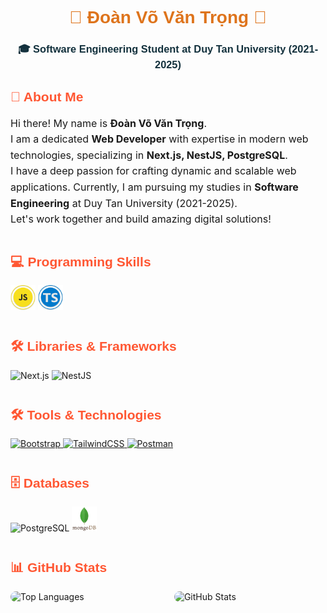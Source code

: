<h1 align="center" style="font-family: 'Arial', sans-serif; margin-bottom: 20px;">
  <span style="color: #DE741C;">🚀 Đoàn Võ Văn Trọng 🚀</span>
</h1>

<h3 align="center" style="color: #13313D; font-family: 'Verdana', sans-serif; margin-bottom: 30px;">
  🎓 Software Engineering Student at Duy Tan University (2021-2025)
</h3>

<h2 style="color: #FF5733; font-family: 'Verdana', sans-serif; text-align: left;">
  🌟 About Me
</h2>
<p style="font-size: 16px; line-height: 1.6; text-align: left;">
  Hi there! My name is <strong>Đoàn Võ Văn Trọng</strong>. <br>
  I am a dedicated <strong>Web Developer</strong> with expertise in modern web technologies, specializing in <strong>Next.js, NestJS, PostgreSQL</strong>. <br>
  I have a deep passion for crafting dynamic and scalable web applications. Currently, I am pursuing my studies in <strong>Software Engineering</strong> at Duy Tan University (2021-2025). <br>
  Let's work together and build amazing digital solutions!
</p>

<h2 style="color: #FF5733; font-family: 'Verdana', sans-serif; text-align: left; margin-top: 40px;">
  💻 Programming Skills
</h2>
<p style="text-align: left; margin-top: 10px;">
  <img height="40" width="40" src="https://github.com/Pedro-Murilo/icons-for-readme/blob/main/.github/js-icon.svg" alt="JavaScript" />
  <img height="40" width="40" src="https://github.com/Pedro-Murilo/icons-for-readme/blob/main/.github/typescript-icon.svg" alt="TypeScript" />
</p>

<h2 style="color: #FF5733; font-family: 'Verdana', sans-serif; text-align: left; margin-top: 40px;">
  🛠️ Libraries & Frameworks
</h2>
<p style="text-align: left; margin-top: 10px;">
  <img height="40" width="40" src="https://nextjs.org/static/favicon/favicon.ico" alt="Next.js" />
  <img height="40" width="40" src="https://nestjs.com/img/logo-small.svg" alt="NestJS" />
</p>

<h2 style="color: #FF5733; font-family: 'Verdana', sans-serif; text-align: left; margin-top: 40px;">
  🛠️ Tools & Technologies
</h2>
<p style="text-align: left; margin-top: 10px;">
  <a href="https://getbootstrap.com" target="_blank">
    <img src="https://getbootstrap.com/docs/5.3/assets/brand/bootstrap-logo-shadow.png" alt="Bootstrap" width="40" height="40" />
  </a>
  <a href="https://tailwindcss.com" target="_blank">
    <img src="https://static-00.iconduck.com/assets.00/tailwind-css-icon-2048x1229-u8dzt4uh.png" alt="TailwindCSS" width="40" height="40" />
  </a>
  <a href="https://www.postman.com/" target="_blank">
    <img src="https://seeklogo.com/images/P/postman-logo-0087CA0D15-seeklogo.com.png" alt="Postman" width="40" height="40" />
  </a>
</p>

<h2 style="color: #FF5733; font-family: 'Verdana', sans-serif; text-align: left; margin-top: 40px;">
  🗄️ Databases
</h2>
<p style="text-align: left; margin-top: 10px;">
  <img height="40" width="40" src="https://upload.wikimedia.org/wikipedia/commons/2/29/Postgresql_elephant.svg" alt="PostgreSQL" />
  <img height="40" width="40" src="https://raw.githubusercontent.com/devicons/devicon/master/icons/mongodb/mongodb-original-wordmark.svg" alt="MongoDB" />
</p>

<h2 style="color: #FF5733; font-family: 'Verdana', sans-serif; text-align: left; margin-top: 40px;">
  📊 GitHub Stats
</h2>
<div style="display: flex; gap: 20px; flex-wrap: wrap;">

  <img src="https://github-readme-stats.vercel.app/api/top-langs/?username=vantrong2405&layout=compact&theme=radical" alt="Top Languages" style="border-radius: 10px; flex: 1; max-width: 48%;" />
  <img src="https://github-readme-stats.vercel.app/api?username=vantrong2405&theme=radical&count_private=true&hide_border=true&rank_icon=github&line_height=20" alt="GitHub Stats" style="border-radius: 10px; flex: 1; max-width: 48%;" />
</div>

